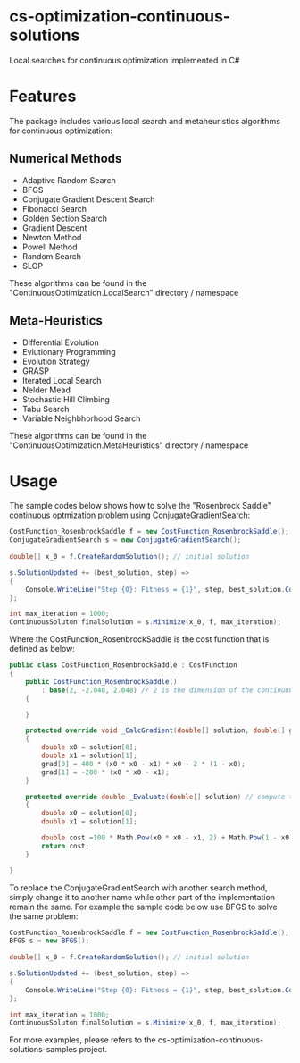 # cs-optimization-continuous-solutions

Local searches for continuous optimization implemented in C#

# Features

The package includes various local search and metaheuristics algorithms for continuous optimization:

## Numerical Methods

* Adaptive Random Search
* BFGS
* Conjugate Gradient Descent Search
* Fibonacci Search 
* Golden Section Search 
* Gradient Descent
* Newton Method
* Powell Method 
* Random Search
* SLOP

These algorithms can be found in the "ContinuousOptimization.LocalSearch" directory / namespace

## Meta-Heuristics

* Differential Evolution
* Evlutionary Programming
* Evolution Strategy
* GRASP
* Iterated Local Search 
* Nelder Mead 
* Stochastic Hill Climbing
* Tabu Search 
* Variable Neighbhorhood Search 

These algorithms can be found in the "ContinuousOptimization.MetaHeuristics" directory / namespace

# Usage

The sample codes below shows how to solve the "Rosenbrock Saddle" continuous optmization problem using ConjugateGradientSearch:

```cs
CostFunction_RosenbrockSaddle f = new CostFunction_RosenbrockSaddle();
ConjugateGradientSearch s = new ConjugateGradientSearch();
            
double[] x_0 = f.CreateRandomSolution(); // initial solution 

s.SolutionUpdated += (best_solution, step) =>
{
	Console.WriteLine("Step {0}: Fitness = {1}", step, best_solution.Cost);
};

int max_iteration = 1000;
ContinuousSoluton finalSolution = s.Minimize(x_0, f, max_iteration);
```

Where the CostFunction_RosenbrockSaddle is the cost function that is defined as below:

```cs
public class CostFunction_RosenbrockSaddle : CostFunction
{
	public CostFunction_RosenbrockSaddle()
		: base(2, -2.048, 2.048) // 2 is the dimension of the continuous solution, -2.048 and 2.048 is the lower and upper bounds for the two dimensions 
	{

	}

	protected override void _CalcGradient(double[] solution, double[] grad) // compute the search gradent given the solution 
	{
		double x0 = solution[0];
		double x1 = solution[1];
		grad[0] = 400 * (x0 * x0 - x1) * x0 - 2 * (1 - x0);
		grad[1] = -200 * (x0 * x0 - x1);
	}

	protected override double _Evaluate(double[] solution) // compute the cost of problem given the solution 
	{
		double x0 = solution[0];
		double x1 = solution[1];

		double cost =100 * Math.Pow(x0 * x0 - x1, 2) + Math.Pow(1 - x0, 2);
		return cost;
	}

}
```

To replace the ConjugateGradientSearch with another search method, simply change it to another name while other part of the implementation remain the same. For example the sample code below use BFGS to solve the same problem:

```cs
CostFunction_RosenbrockSaddle f = new CostFunction_RosenbrockSaddle();
BFGS s = new BFGS();
            
double[] x_0 = f.CreateRandomSolution(); // initial solution 

s.SolutionUpdated += (best_solution, step) =>
{
	Console.WriteLine("Step {0}: Fitness = {1}", step, best_solution.Cost);
};

int max_iteration = 1000;
ContinuousSoluton finalSolution = s.Minimize(x_0, f, max_iteration);
```

For more examples, please refers to the cs-optimization-continuous-solutions-samples project.
